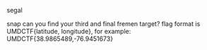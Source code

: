segal

snap can you find your third and final fremen target? flag format is UMDCTF{latitude, longitude}, for example: UMDCTF{38.9865489,-76.9451673}
